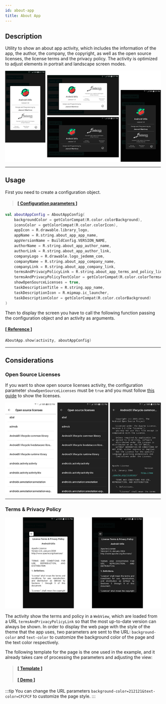 ```yaml
---
id: about-app
title: About App
---
```


## Description

Utility to show an about app activity, which includes the information of the app, the author, the company, the copyright, as well as the open source 
licenses, the license terms and the privacy policy. The activity is optimized to adjust elements in portrait and landscape screen modes.

![img](../img/about-app/about-app-img1.png)

---

## Usage

First you need to create a configuration object.

> #### <a href="../reference/androidutils/com.jeovanimartinez.androidutils.about/-about-app-config/index.html#%5Bcom.jeovanimartinez.androidutils.about%2FAboutAppConfig%2FappIcon%2F%23%2FPointingToDeclaration%2F%5D%2FProperties%2F371564532" target="_blank"><b>[ Configuration parameters  ]</b></a>

```kotlin
val aboutAppConfig = AboutAppConfig(
    backgroundColor = getColorCompat(R.color.colorBackground),
    iconsColor = getColorCompat(R.color.colorIcon),
    appIcon = R.drawable.library_logo,
    appName = R.string.about_app_app_name,
    appVersionName = BuildConfig.VERSION_NAME,
    authorName = R.string.about_app_author_name,
    authorLink = R.string.about_app_author_link,
    companyLogo = R.drawable.logo_jedemm_com,
    companyName = R.string.about_app_company_name,
    companyLink = R.string.about_app_company_link,
    termsAndPrivacyPolicyLink = R.string.about_app_terms_and_policy_link,
    termsAndPrivacyPolicyTextColor = getColorCompat(R.color.colorTermsAndPrivacyPolicyText),
    showOpenSourceLicenses = true,
    taskDescriptionTitle = R.string.app_name,
    taskDescriptionIcon = R.mipmap.ic_launcher,
    taskDescriptionColor = getColorCompat(R.color.colorBackground)
)
```

Then to display the screen you have to call the following function passing the configuration object and an activity as arguments.

#### <a href="../reference/androidutils/com.jeovanimartinez.androidutils.about/-about-app/index.html" target="_blank"><b>[ Reference ]</b></a>

```kotlin
AboutApp.show(activity, aboutAppConfig)
```

---

## Considerations

### Open Source Licenses

If you want to show open source licenses activity, the configuration parameter `showOpenSourceLicenses` must be `true` and you must follow 
[this guide](https://developers.google.com/android/guides/opensource) to show the licenses.

![img](../img/about-app/about-app-img2.png)

---

### Terms & Privacy Policy

![img](../img/about-app/about-app-img3.png)

The activity show the terms and policy in a `WebView`, which are loaded from a URL `termsAndPrivacyPolicyLink` so that the most up-to-date version can 
always be shown. In order to display the web page with the style of the theme that the app uses, two parameters are sent to the URL: `background-color` 
and `text-color` to customize the background color of the page and the text color respectively.

The following template for the page is the one used in the example, and it already takes care of processing the parameters and adjusting the view:

> #### <a href="https://github.com/JeovaniMartinez/Android-Utils/tree/master/resources/terms-and-privacy-policy" target="_blank"><b>[ Template ]</b></a>
> #### <a href="https://jedemm.com/android-utils/terms-and-policy/license.html?background-color=212121&text-color=CFCFCF" target="_blank"><b>[ Demo ]</b></a>

:::tip
You can change the URL parameters `background-color=212121&text-color=CFCFCF` to customize the page style.
:::
